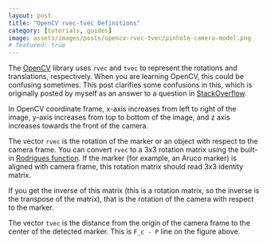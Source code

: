 ```yaml
---
layout: post
title: "OpenCV rvec-tvec Definitions"
category: [tutorials, guides]
image: assets/images/posts/opencv-rvec-tvec/pinhole-camera-model.png
# featured: true
---
```


The [OpenCV](https://opencv.org) library uses `rvec` and `tvec` to represent the rotations and translations, respectively.
When you are learning OpenCV, this could be confusing sometimes.
This post clarifies some confusions in this, which is originally posted by myself as an answer to a question in [StackOverflow](https://stackoverflow.com/a/59754199/8371691).


In OpenCV coordinate frame, x-axis increases from left to right of the image, y-axis increases from top to bottom of the image, and z axis increases towards the front of the camera. 

The vector `rvec` is the rotation of the marker or an object with respect to the camera frame. 
You can convert `rvec` to a 3x3 rotation matrix using the built-in [Rodrigues function](https://docs.opencv.org/2.4/modules/calib3d/doc/camera_calibration_and_3d_reconstruction.html#rodrigues).
If the marker (for example, an Aruco marker) is aligned with camera frame, this rotation matrix should read 3x3 identity matrix.

If you get the inverse of this matrix (this is a rotation matrix, so the inverse is the transpose of the matrix), that is the rotation of the camera with respect to the marker.

The vector `tvec` is the distance from the origin of the camera frame to the center of the detected marker.
This is `F_c - P` line on the figure above.